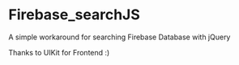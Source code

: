 # Firebase_searchJS

A simple workaround for searching Firebase Database with jQuery



Thanks to UIKit for Frontend :)
